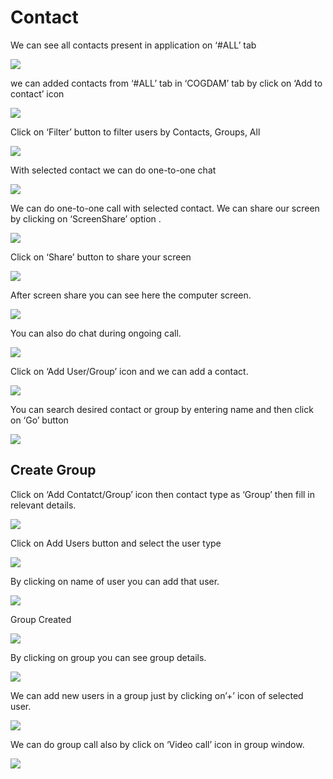 # Contact

We can see all contacts present in application on ‘\#ALL’ tab

![](../.gitbook/assets/contacts.png)

we can added contacts from ‘\#ALL’ tab in ‘COGDAM’ tab by click on ‘Add to contact’ icon

![](../.gitbook/assets/image%20%28131%29%20%281%29.png)

Click on ‘Filter’ button to filter users by Contacts, Groups, All

![](../.gitbook/assets/image%20%28156%29.png)

With selected contact we can do one-to-one chat

![](../.gitbook/assets/image%20%2826%29.png)

We can do one-to-one call with selected contact. We can share our screen by clicking on ‘ScreenShare’ option .

![](../.gitbook/assets/image%20%2811%29%20%281%29.png)

Click on ‘Share’ button to share your screen

![](../.gitbook/assets/image%20%2890%29.png)

After screen share you can see here the computer screen.

![](../.gitbook/assets/image%20%2891%29.png)

You can also do chat during ongoing call.

![](../.gitbook/assets/image%20%28176%29.png)

Click on ‘Add User/Group’ icon and we can add a contact.

![](../.gitbook/assets/image%20%288%29.png)

You can search desired contact or group by entering name and then click on ‘Go’ button

![](../.gitbook/assets/image%20%28153%29%20%281%29.png)

##  **Create Group**

Click on ‘Add Contatct/Group’ icon then contact type as ‘Group’ then fill in relevant details.

![](../.gitbook/assets/image%20%28175%29%20%281%29.png)

Click on Add Users button and select the user type

![](../.gitbook/assets/image%20%2843%29%20%281%29.png)

By clicking on name of user you can add that user.

![](../.gitbook/assets/image%20%28135%29%20%282%29.png)

Group Created

![](../.gitbook/assets/image.png)

By clicking on group you can see group details.

![](../.gitbook/assets/image%20%28191%29%20%281%29.png)

We can add new users in a group just by clicking on’+’ icon of selected user.

![](../.gitbook/assets/image%20%28114%29%20%281%29.png)

We can do group call also by click on ‘Video call’ icon in group window.

![](../.gitbook/assets/image%20%2810%29.png)





